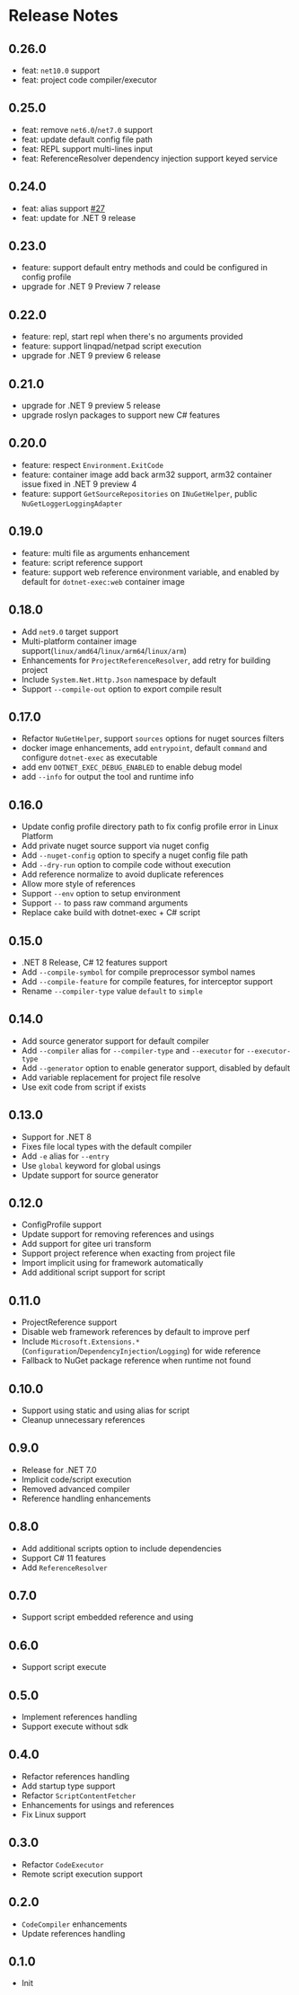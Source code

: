 # Release Notes

## 0.26.0

- feat: `net10.0` support
- feat: project code compiler/executor

## 0.25.0

- feat: remove `net6.0`/`net7.0` support
- feat: update default config file path
- feat: REPL support multi-lines input
- feat: ReferenceResolver dependency injection support keyed service

## 0.24.0

- feat: alias support [#27](https://github.com/WeihanLi/dotnet-exec/issues/27)
- feat: update for .NET 9 release

## 0.23.0

- feature: support default entry methods and could be configured in config profile
- upgrade for .NET 9 Preview 7 release

## 0.22.0

- feature: repl, start repl when there's no arguments provided
- feature: support linqpad/netpad script execution
- upgrade for .NET 9 preview 6 release

## 0.21.0

- upgrade for .NET 9 preview 5 release
- upgrade roslyn packages to support new C# features

## 0.20.0

- feature: respect `Environment.ExitCode`
- feature: container image add back arm32 support, arm32 container issue fixed in .NET 9 preview 4
- feature: support `GetSourceRepositories` on `INuGetHelper`, public `NuGetLoggerLoggingAdapter`

## 0.19.0

- feature: multi file as arguments enhancement
- feature: script reference support
- feature: support web reference environment variable, and enabled by default for `dotnet-exec:web` container image

## 0.18.0

- Add `net9.0` target support
- Multi-platform container image support(`linux/amd64`/`linux/arm64`/`linux/arm`)
- Enhancements for `ProjectReferenceResolver`, add retry for building project
- Include `System.Net.Http.Json` namespace by default
- Support `--compile-out` option to export compile result

## 0.17.0

- Refactor `NuGetHelper`, support `sources` options for nuget sources filters
- docker image enhancements, add `entrypoint`, default `command` and configure `dotnet-exec` as executable
- add env `DOTNET_EXEC_DEBUG_ENABLED` to enable debug model
- add `--info` for output the tool and runtime info

## 0.16.0

- Update config profile directory path to fix config profile error in Linux Platform
- Add private nuget source support via nuget config
- Add `--nuget-config` option to specify a nuget config file path
- Add `--dry-run` option to compile code without execution
- Add reference normalize to avoid duplicate references
- Allow more style of references
- Support `--env` option to setup environment
- Support `--` to pass raw command arguments
- Replace cake build with dotnet-exec + C# script

## 0.15.0

- .NET 8 Release, C# 12 features support
- Add `--compile-symbol` for compile preprocessor symbol names
- Add `--compile-feature` for compile features, for interceptor support
- Rename `--compiler-type` value `default` to `simple`

## 0.14.0

- Add source generator support for default compiler
- Add `--compiler` alias for `--compiler-type` and `--executor` for `--executor-type`
- Add `--generator` option to enable generator support, disabled by default
- Add variable replacement for project file resolve
- Use exit code from script if exists

## 0.13.0

- Support for .NET 8
- Fixes file local types with the default compiler
- Add `-e` alias for `--entry`
- Use `global` keyword for global usings
- Update support for source generator

## 0.12.0

- ConfigProfile support
- Update support for removing references and usings
- Add support for gitee uri transform
- Support project reference when exacting from project file
- Import implicit using for framework automatically
- Add additional script support for script

## 0.11.0

- ProjectReference support
- Disable web framework references by default to improve perf
- Include `Microsoft.Extensions.*`(`Configuration`/`DependencyInjection`/`Logging`) for wide reference
- Fallback to NuGet package reference when runtime not found

## 0.10.0

- Support using static and using alias for script
- Cleanup unnecessary references

## 0.9.0

- Release for .NET 7.0
- Implicit code/script execution
- Removed advanced compiler
- Reference handling enhancements

## 0.8.0

- Add additional scripts option to include dependencies
- Support C# 11 features
- Add `ReferenceResolver`

## 0.7.0

- Support script embedded reference and using

## 0.6.0

- Support script execute

## 0.5.0

- Implement references handling
- Support execute without sdk

## 0.4.0

- Refactor references handling
- Add startup type support
- Refactor `ScriptContentFetcher`
- Enhancements for usings and references
- Fix Linux support

## 0.3.0

- Refactor `CodeExecutor`
- Remote script execution support

## 0.2.0

- `CodeCompiler` enhancements
- Update references handling

## 0.1.0

- Init
